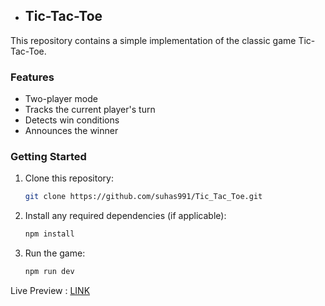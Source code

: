 - ## Tic-Tac-Toe

This repository contains a simple implementation of the classic game Tic-Tac-Toe.

### Features

* Two-player mode 
* Tracks the current player's turn
* Detects win conditions
* Announces the winner

### Getting Started

1. Clone this repository:

   ```bash
   git clone https://github.com/suhas991/Tic_Tac_Toe.git
   ```

2. Install any required dependencies (if applicable):

   ```bash
   npm install
   ```

3. Run the game:

   ```bash
   npm run dev
   ```
   
Live Preview : [LINK](https://suhas991.github.io/Tic_Tac_Toe/)
   

